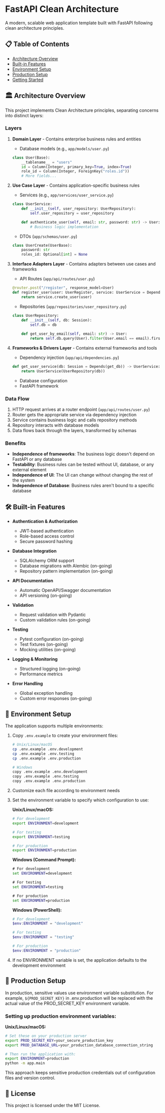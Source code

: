 # FastAPI Clean Architecture

A modern, scalable web application template built with FastAPI following clean architecture principles.

## 📋 Table of Contents
- [Architecture Overview](#architecture-overview)
- [Built-in Features](#built-in-features)
- [Environment Setup](#environment-setup)
- [Production Setup](#production-setup)
- [Getting Started](#getting-started)

## 🏛️ Architecture Overview

This project implements Clean Architecture principles, separating concerns into distinct layers:

### Layers
1. **Domain Layer** - Contains enterprise business rules and entities
   - Database models (e.g., `app/models/user.py`)
   ```python
   class User(Base):
       __tablename__ = "users"
       id = Column(Integer, primary_key=True, index=True)
       role_id = Column(Integer, ForeignKey("roles.id"))
       # More fields...
   ```

2. **Use Case Layer** - Contains application-specific business rules
   - Services (e.g., `app/services/user_service.py`)
   ```python
   class UserService:
       def __init__(self, user_repository: UserRepository):
           self.user_repository = user_repository
   
       def authenticate_user(self, email: str, password: str) -> User:
           # Business logic implementation
   ```
   - DTOs (`app/schemas/user.py`)
   ```python
   class UserCreate(UserBase):
       password: str
       roles_id: Optional[int] = None
   ```

3. **Interface Adapters Layer** - Contains adapters between use cases and frameworks
   - API Routes (`app/api/routes/user.py`)
   ```python
   @router.post("/register", response_model=User)
   def register_user(user: UserRegister, service: UserService = Depends(get_user_service)):
       return service.create_user(user)
   ```
   - Repositories (`app/repositories/user_repository.py`)
   ```python
   class UserRepository:
       def __init__(self, db: Session):
           self.db = db
       
       def get_user_by_email(self, email: str) -> User:
           return self.db.query(User).filter(User.email == email).first()
   ```

4. **Frameworks & Drivers Layer** - Contains external frameworks and tools
   - Dependency injection (`app/api/dependencies.py`)
   ```python
   def get_user_service(db: Session = Depends(get_db)) -> UserService:
       return UserService(UserRepository(db))
   ```
   - Database configuration
   - FastAPI framework

### Data Flow
1. HTTP request arrives at a router endpoint (`app/api/routes/user.py`)
2. Router gets the appropriate service via dependency injection
3. Service contains business logic and calls repository methods
4. Repository interacts with database models
5. Data flows back through the layers, transformed by schemas

### Benefits
- **Independence of frameworks**: The business logic doesn't depend on FastAPI or any database
- **Testability**: Business rules can be tested without UI, database, or any external element
- **Independence of UI**: The UI can change without changing the rest of the system
- **Independence of Database**: Business rules aren't bound to a specific database

## 🛠️ Built-in Features

- **Authentication & Authorization**
  - JWT-based authentication
  - Role-based access control
  - Secure password hashing

- **Database Integration**
  - SQLAlchemy ORM support
  - Database migrations with Alembic (on-going)
  - Repository pattern implementation (on-going)

- **API Documentation**
  - Automatic OpenAPI/Swagger documentation
  - API versioning (on-going)

- **Validation**
  - Request validation with Pydantic
  - Custom validation rules (on-going)

- **Testing**
  - Pytest configuration (on-going)
  - Test fixtures (on-going)
  - Mocking utilities (on-going)

- **Logging & Monitoring**
  - Structured logging (on-going)
  - Performance metrics

- **Error Handling**
  - Global exception handling
  - Custom error responses (on-going)

## 🔧 Environment Setup

The application supports multiple environments:

1. Copy `.env.example` to create your environment files:
   ```bash
   # Unix/Linux/macOS
   cp .env.example .env.development
   cp .env.example .env.testing
   cp .env.example .env.production
   
   # Windows
   copy .env.example .env.development
   copy .env.example .env.testing
   copy .env.example .env.production
   ```

2. Customize each file according to environment needs

3. Set the environment variable to specify which configuration to use:

   **Unix/Linux/macOS:**
   ```bash
   # For development
   export ENVIRONMENT=development
   
   # For testing
   export ENVIRONMENT=testing
   
   # For production
   export ENVIRONMENT=production
   ```

   **Windows (Command Prompt):**
   ```cmd
   # For development
   set ENVIRONMENT=development
   
   # For testing
   set ENVIRONMENT=testing
   
   # For production
   set ENVIRONMENT=production
   ```

   **Windows (PowerShell):**
   ```powershell
   # For development
   $env:ENVIRONMENT = "development"
   
   # For testing
   $env:ENVIRONMENT = "testing"
   
   # For production
   $env:ENVIRONMENT = "production"
   ```

4. If no ENVIRONMENT variable is set, the application defaults to the development environment

## 🚀 Production Setup

In production, sensitive values use environment variable substitution. For example, `${PROD_SECRET_KEY}` in .env.production will be replaced with the actual value of the PROD_SECRET_KEY environment variable.

### Setting up production environment variables:

**Unix/Linux/macOS:**
```bash
# Set these on your production server
export PROD_SECRET_KEY=your_secure_production_key
export PROD_DATABASE_URL=your_production_database_connection_string

# Then run the application with:
export ENVIRONMENT=production
python -m app.main
```

This approach keeps sensitive production credentials out of configuration files and version control.

## 📄 License

This project is licensed under the MIT License.
